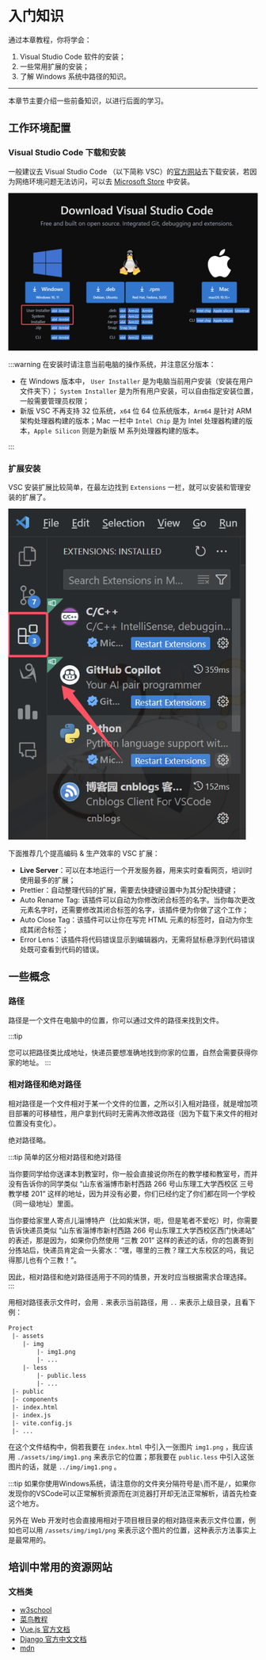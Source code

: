 # 入门知识

通过本章教程，你将学会：

1. Visual Studio Code 软件的安装；
1. 一些常用扩展的安装；
1. 了解 Windows 系统中路径的知识。

---

本章节主要介绍一些前备知识，以进行后面的学习。

## 工作环境配置

### Visual Studio Code 下载和安装

一般建议去 Visual Studio Code （以下简称 VSC）的[官方网站](https://code.visualstudio.com/Download)去下载安装，若因为网络环境问题无法访问，可以去 [Microsoft Store](https://apps.microsoft.com/store/detail/XP9KHM4BK9FZ7Q?ocid=pdpshare) 中安装。

![VSC下载页面](./assets/1/vscode-download-page.png)

:::warning
在安装时请注意当前电脑的操作系统，并注意区分版本：

- 在 Windows 版本中， `User Installer` 是为电脑当前用户安装（安装在用户文件夹下）； `System Installer` 是为所有用户安装，可以自由指定安装位置，一般需要管理员权限；
- 新版 VSC 不再支持 32 位系统，`x64` 位 64 位系统版本，`Arm64` 是针对 ARM 架构处理器构建的版本；Mac 一栏中 `Intel Chip` 是为 Intel 处理器构建的版本，`Apple Silicon` 则是为新版 M 系列处理器构建的版本。

:::

### 扩展安装

VSC 安装扩展比较简单，在最左边找到 `Extensions` 一栏，就可以安装和管理安装的扩展了。

![VSC插件栏](./assets/1/extensions-in-vscode.png)

下面推荐几个提高编码 & 生产效率的 VSC 扩展：

- **Live Server**：可以在本地运行一个开发服务器，用来实时查看网页，培训时使用最多的扩展；
- Prettier：自动整理代码的扩展，需要去快捷键设置中为其分配快捷键；
- Auto Rename Tag: 该插件可以自动为你修改闭合标签的名字。当你每次更改元素名字时，还需要修改其闭合标签的名字，该插件便为你做了这个工作；
- Auto Close Tag：该插件可以让你在写完 HTML 元素的标签时，自动为你生成其闭合标签；
- Error Lens：该插件将代码错误显示到编辑器内，无需将鼠标悬浮到代码错误处既可查看到代码的错误。

## 一些概念

### 路径

路径是一个文件在电脑中的位置，你可以通过文件的路径来找到文件。

:::tip

您可以把路径类比成地址，快递员要想准确地找到你家的位置，自然会需要获得你家的地址。
:::

### 相对路径和绝对路径

相对路径是一个文件相对于某一个文件的位置，之所以引入相对路径，就是增加项目部署的可移植性，用户拿到代码时无需再次修改路径（因为下载下来文件的相对位置没有变化）。

绝对路径略。

:::tip 简单的区分相对路径和绝对路径

当你要同学给你送课本到教室时，你一般会直接说你所在的教学楼和教室号，而并没有告诉你的同学类似 “山东省淄博市新村西路 266 号山东理工大学西校区 三号教学楼 201” 这样的地址，因为并没有必要，你们已经约定了你们都在同一个学校（同一级地址）里面。

当你要给家里人寄点儿淄博特产（比如紫米饼，呃，但是笔者不爱吃）时，你需要告诉快递员类似 “山东省淄博市新村西路 266 号山东理工大学西校区西门快递站” 的表述，那是因为，如果你仍然使用 “三教 201” 这样的表述的话，你的包裹寄到分拣站后，快递员肯定会一头雾水：“嘿，哪里的三教？理工大东校区的吗，我记得那儿也有个三教！”。

因此，相对路径和绝对路径适用于不同的情景，开发时应当根据需求合理选择。
:::

用相对路径表示文件时，会用 `.` 来表示当前路径，用 `..` 来表示上级目录，且看下例：

```
Project
 |- assets
    |- img
        |- img1.png
        |- ...
    |- less
        |- public.less
        |- ...
 |- public
 |- components
 |- index.html
 |- index.js
 |- vite.config.js
 |- ...

```

在这个文件结构中，倘若我要在 `index.html` 中引入一张图片 `img1.png` ，我应该用 `./assets/img/img1.png` 来表示它的位置；那我要在 `public.less` 中引入这张图片的话，就是 `../img/img1.png` 。

:::tip 如果你使用Windows系统，请注意你的文件夹分隔符号是`\`而不是`/`，如果你发现你的VSCode可以正常解析资源而在浏览器打开却无法正常解析，请首先检查这个地方。

另外在 Web 开发时也会直接用相对于项目根目录的相对路径来表示文件位置，例如也可以用 `/assets/img/img1/png` 来表示这个图片的位置，这种表示方法事实上是最常用的。

## 培训中常用的资源网站

### 文档类

- [w3school](https://www.w3school.com.cn/)
- [菜鸟教程](https://www.runoob.com/)
- [Vue.js 官方文档](https://cn.vuejs.org)
- [Django 官方中文文档](https://docs.djangoproject.com/zh-hans/5.1/)
- [mdn](https://developer.mozilla.org/zh-CN/docs/Web)


